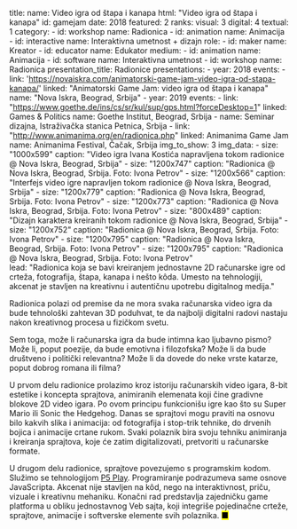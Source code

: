 title: 
    name: Video igra od štapa i kanapa
    html: "Video igra od štapa i kanapa"
id: gamejam
date: 2018
featured: 2
ranks:
    visual: 3
    digital: 4
    textual: 1
category: 
    - id: workshop
      name: Radionica
    - id: animation
      name: Animacija
    - id: interactive
      name: Interaktivna umetnost + dizajn
role:
    - id: maker
      name: Kreator
    - id: educator
      name: Edukator
medium:
    - id: animation
      name: Animacija
    - id: software
      name: Interaktivna umetnost
    - id: workshop
      name: Radionica
presentation_title: Radionice
presentations:
    - year: 2018
      events:
        - link: 'https://novaiskra.com/animatorski-game-jam-video-igra-od-stapa-kanapa/'
          linked: "Animatorski Game Jam: video igra od štapa i kanapa"
          name: "Nova Iskra, Beograd, Srbija"
    - year: 2019
      events:
        - link: "https://www.goethe.de/ins/cs/sr/kul/sup/gps.html?forceDesktop=1"
          linked: Games & Politics 
          name: Goethe Institut, Beograd, Srbija
        - name: <span class='italic-style'>Seminar dizajna</span>, Istraživačka stanica Petnica, Srbija
        - link: "http://www.animanima.org/en/radionica.php"
          linked: Animanima Game Jam
          name: Animanima Festival, Čačak, Srbija
img_to_show: 3
img_data:
    - size: "1000x599"
      caption: "Video igra Ivana Kostića napravljena tokom radionice @ Nova Iskra, Beograd, Srbija"
    - size: "1200x747"
      caption: "Radionica @ Nova Iskra, Beograd, Srbija. Foto: Ivona Petrov"
    - size: "1200x566"
      caption: "Interfejs video igre napravljen tokom radionice @ Nova Iskra, Beograd, Srbija"
    - size: "1200x779"
      caption: "Radionica @ Nova Iskra, Beograd, Srbija. Foto: Ivona Petrov"
    - size: "1200x773"
      caption: "Radionica @ Nova Iskra, Beograd, Srbija. Foto: Ivona Petrov"
    - size: "800x489"
      caption: "Dizajn karaktera kreiranih tokom radionice @ Nova Iskra, Beograd, Srbija"
    - size: "1200x752"
      caption: "Radionica @ Nova Iskra, Beograd, Srbija. Foto: Ivona Petrov"
    - size: "1200x795"
      caption: "Radionica @ Nova Iskra, Beograd, Srbija. Foto: Ivona Petrov"
    - size: "1200x795"
      caption: "Radionica @ Nova Iskra, Beograd, Srbija. Foto: Ivona Petrov"  
lead: "Radionica koja se bavi kreiranjem jednostavne 2D računarske igre od crteža, fotografija, štapa, kanapa i nešto kôda. Umesto na tehnologiji, akcenat je stavljen na kreativnu i autentičnu upotrebu digitalnog medija."

Radionica polazi od premise da ne mora svaka računarska video igra da bude tehnološki zahtevan 3D poduhvat, te da najbolji digitalni radovi nastaju nakon kreativnog procesa u fizičkom svetu.

Sem toga, može li računarska igra da bude intimna kao ljubavno pismo? Može li, poput poezije, da bude emotivna i filozofska? Može li da bude društveno i politički relevantna? Može li da dovede do neke vrste katarze, poput dobrog romana ili filma? 

U prvom delu radionice prolazimo kroz istoriju računarskih video igara, 8-bit estetike i koncepta <span class='italic-style'>sprajtova</span>, animiranih elemenata koji čine gradivne blokove 2D video igara. Po ovom principu funkcionišu igre kao što su <span class='italic-style'>Super Mario</span> ili <span class='italic-style'>Sonic the Hedgehog</span>. Danas se sprajtovi mogu praviti na osnovu bilo kakvih slika i animacija: od fotografija i stop-trik tehnike, do drvenih bojica i animacije crtane rukom. Svaki polaznik bira svoju tehniku animiranja i kreiranja sprajtova, koje će zatim digitalizovati, pretvoriti u računarske formate.

U drugom delu radionice, sprajtove povezujemo s programskim kodom. Služimo se tehnologijom <a href='https://molleindustria.github.io/p5.play/' target='_blank'>P5 Play</a>. Programiranje podrazumeva same osnove JavaScripta. Akcenat nije stavljen na kôd, nego na interaktivnost, priču, vizuale i kreativnu mehaniku. Konačni rad predstavlja zajedničku <span class='italic-style'>game</span> platforma u obliku jednostavnog Veb sajta, koji integriše pojedinačne crteže, sprajtove, animacije i softverske elemente svih polaznika. <mark>&#9632;</mark>